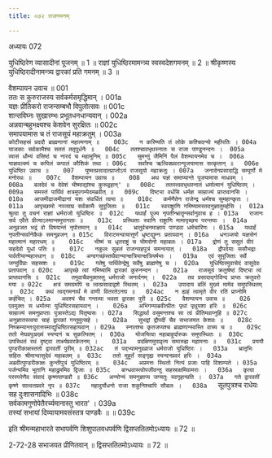 ```yaml
---
title: ०७२ राजगमनम्

---
```

अध्यायः 072

युधिष्ठिरेण व्यासादीनां पूजनम् ॥ 1 ॥ राज्ञां युधिष्ठिरमामन्त्र्य स्वस्वदेशगमनम् ॥ 2 ॥ श्रीकृष्णस्य युधिष्ठिरादीनामन्त्र्य द्वारकां प्रति गमनम् ॥ 3 ॥

वैशम्पायन उवाच ॥	001  
ततः स कुरुराजस्य सर्वकर्मसमृद्धिमान् ।	001a  
यज्ञः प्रीतिकरो राजन्सम्बभौ विपुलोत्सवः ॥	001c  
शान्तविघ्नः सुखारम्भः प्रभूतधनधान्यवान् ।	002a  
अन्नवान्बहुभक्ष्यश्च केशवेन सुरक्षितः ॥	002c  
समापयामास च तं राजसूयं महाक्रतुम् ।	003a  
`कोटीसहस्रं प्रददौ ब्राह्मणानां महात्मनाम् ॥	003c  
न करिष्यति तं लोके कश्चिदन्यो महीपतिः ।	004a  
याजकाः सर्वकामैश्च सततं ततृपुर्धनैः ॥	004c  
ततश्चावभृथस्नातः स राजा पाण्डुनन्दनः ।	005a  
व्यासं धौम्यं वसिष्ठं च नारदं च महामुनिम् ॥	005c  
सुमन्तुं जैमिनिं पैलं वैशम्पायनमेव च ।	006a  
याज्ञवल्क्यं च कपिलं कपालं कौशिकं तथा ।	006c  
सर्वांश्च ऋत्विक्प्रवरान्पूजयामास सत्कृतान् ॥	006e  
युधिष्ठिर उवाच ॥	007  
युष्मत्प्रसादात्प्राप्तोऽयं राजसूयो महाक्रतुः ।	007a  
जनार्दनप्रसादाद्धि सम्पूर्णो मे मनोरथः ॥	007c  
वैशम्पायन उवाच ॥	008  
अथ यज्ञं समाप्यान्ते पूजयामास माधवम् ।	008a  
बलदेवं च देवेशं भीष्माद्यांश्च कुरूद्वहान्' ॥	008c  
ततस्त्ववभृथस्नातं धर्मात्मानं युधिष्ठिरम् ।	009a  
समस्तं पार्थिवं क्षत्रमुपगम्येदमब्रवीत् ॥	009c  
दिष्ट्या वर्धसि धर्मज्ञ साम्राज्यं प्राप्तवानसि ।	010a  
आजमीढाजमीढानां यशः संवर्धितं त्वया ॥	010c  
कर्मणैतेन राजेन्द्र धर्मश्च सुमहान्कृतः ।	011a  
आपृच्छामो नरव्याघ्र सर्वकामैः सुपूजिताः ॥	011c  
स्वराष्ट्राणि गमिष्यामस्तदनुज्ञातुमर्हसि ।	012a  
श्रुत्वा तु वचनं राज्ञां धर्मराजो युधिष्ठिरः ॥	012c  
यथार्हं पूज्य नृपतीन्भ्रातॄन्सर्वानुवाच ह ।	013a  
राजानः सर्व एवैते प्रीत्याऽस्मान्समुपागताः ॥	013c  
प्रस्थिताः स्वानि राष्ट्राणि मामापृच्छय परन्तपाः ।	014a  
अनुव्रजत भद्रं वो विषयान्तं नृपोत्तमान् ॥	014c  
भ्रातुर्वचनमाज्ञाय पाण्डवा धर्मचारिणः ।	015a  
यथार्हं नृपतीन्सर्वानेकैकं समनुव्रजन् ॥	015c  
विराटमन्वायात्तूर्णं धृष्टद्युम्नः प्रतापवान् ।	016a  
धनञ्जयो यज्ञसेनं महात्मानं महारथम् ॥	016c  
भीष्मं च धृतराष्ट्रं च भीमसेनो महाबलः ।	017a  
द्रोणं तु ससुतं वीरं सहदेवो युधां पतिः ॥	017c  
नकुलः सुबलं राजन्सहपुत्रं समन्वयात् ।	018a  
द्रौपदेयाः ससौभद्राः पार्वतीयान्महारथान् ॥	018c  
अन्वगच्छंस्तथैवान्यान्क्षत्रियान्क्षत्रियर्षभाः ।	019a  
एवं सुपूजिताः सर्वे जग्मुर्विप्राः सहस्रशः ॥	019c  
गतेषु पार्थिवेन्द्रेषु सर्वेषु ब्राह्मणेषु च ।	020a  
युधिष्ठिरमुवाचेदं वासुदेवः प्रतापवान् ॥	020c  
आपृच्छे त्वां गमिष्यामि द्वारकां कुरुनन्दन ।	021a  
राजसूयं क्रतुश्रेष्ठं दिष्ट्या त्वं प्राप्तवानसि ॥	021c  
तमुवाचैवमुक्तस्तु धर्मराजो जनार्दनम् ।	022a  
तव प्रसादाद्गोविन्द प्राप्तः क्रतुवरो मया ॥	022c  
क्षत्रं समग्रमपि च त्वत्प्रसादाद्वशे स्थितम् ।	023a  
उपादाय बलिं मुख्यं मामेव समुपस्थितम् ॥	023c  
कथं त्वद्गमनार्थं मे वाणी वितरतेऽनघ ॥	024ac  
न ह्यहं त्वामृते वीर रतिं प्राप्नोमि कर्हचित् ।	025a  
अवश्यं चैव गन्तव्या भवता द्वारका पुरी ॥	025c  
वैशम्पायन उवाच ॥	026  
एवमुक्तः स धर्मात्मा युधिष्ठिरसहायवान् ।	026a  
अभिगम्याब्रवीत्प्रीतः पृथां पृथुयशा हरिः ॥	026c  
साम्राज्यं समनुप्राप्ताः पुत्रास्तेऽद्य पितृष्वसः ।	027a  
सिद्धार्था वसुमन्तश्च सा त्वं प्रीतिमवाप्नुहि ॥	027c  
अनुज्ञातस्त्वया चाहं द्वारकां गन्तुमुत्सहे ।	028a  
सुभद्रां द्रौपदीं चैव सभाजयत केशवः ॥	028c  
निष्क्रम्यान्तःपुरात्तस्माद्युधिष्ठिरसहायवान् ।	029a  
स्नातश्च कृतजप्यश्च ब्राह्मणान्स्वस्ति वाच्य च ॥	029c  
ततो मेघवपुःप्रख्यं स्यन्दनं च सुकल्पितम् ।	030a  
योजयित्वा महाबाहुर्दारुकः समुपस्थितः ॥	030c  
उपस्थितं रथं दृष्ट्वा तार्क्ष्यप्रवरकेतनम् ।	031a  
प्रदक्षिणमुपावृत्य समारुह्य महामनाः ॥	031c  
प्रययौ पुण्डरीकाक्षस्ततो द्वारवतीं पुरीम् ॥	032ac  
तं पद्भ्यामनुवव्राज धर्मराजो युधिष्ठिरः ।	033a  
भ्रातृभिः सहितः श्रीमान्वासुदेवं महाबलम् ॥	033c  
ततो मुहूर्तं सङ्गृह्य स्यन्दनप्रवरं हरिः ।	034a  
अब्रवीत्पुण्डरीकाक्षः कुन्तीपुत्रं युधिष्ठिरम् ॥	034c  
अप्रमत्तः स्थितो नित्यं प्रजाः पाहि विशाम्पते ।	035a  
पर्जन्यमिव भूतानि महाद्रुममिव द्विजाः ॥	035c  
बान्धवास्त्वोपजीवन्तु सहस्राक्षमिवामराः ।	036a  
कृत्वा परस्परेणैव संवादं कृष्णपाण्डवौ ॥	036c  
अन्योन्यं समनुज्ञाप्य जग्मतुः स्वगृहान्प्रति ।	037a  
गते द्वारवतीं कृष्णे सात्वतप्रवरे नृप ॥	037c  
महादुर्योधनो राजा शकुनिश्चापि सौबलः ।	038a  
`सूतपुत्रश्च राधेयः सह दुःशासनादिभिः ॥	038c  
सर्वकामगुणोपेतैरर्च्यमानास्तु भारत' ।	039a  
तस्यां सभायां दिव्यायामवसंस्तत्र पाण्डवैः ॥ ॥	039c  

इति श्रीमन्महाभारते सभापर्वणि शिशुपालवधपर्वणि द्विसप्ततितमोऽध्यायः ॥ 72 ॥

2-72-28 सभाजयत प्रीणितवान् ॥ द्विसप्ततितमोऽध्यायः ॥ 72 ॥